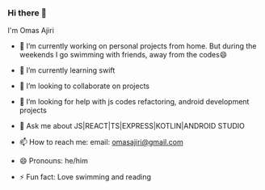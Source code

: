 ### Hi there 👋

I'm Omas Ajiri

- 🔭 I’m currently working on personal projects from home. But during the weekends I go swimming with friends, away from the codes😄

- 🌱 I’m currently learning swift

- 👯 I’m looking to collaborate on projects

- 🤔 I’m looking for help with js codes refactoring, android development projects

- 💬 Ask me about JS|REACT|TS|EXPRESS|KOTLIN|ANDROID STUDIO

- 📫 How to reach me: email: omasajiri@gmail.com

- 😄 Pronouns: he/him

- ⚡ Fun fact: Love swimming and reading
